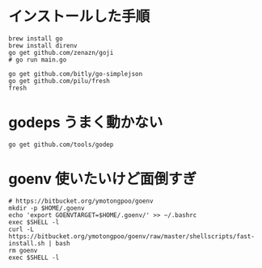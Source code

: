 # インストールした手順

```
brew install go
brew install direnv
go get github.com/zenazn/goji
# go run main.go

go get github.com/bitly/go-simplejson
go get github.com/pilu/fresh
fresh
```

# godeps うまく動かない

```
go get github.com/tools/godep
```

# goenv 使いたいけど面倒すぎ

```
# https://bitbucket.org/ymotongpoo/goenv
mkdir -p $HOME/.goenv
echo 'export GOENVTARGET=$HOME/.goenv/' >> ~/.bashrc
exec $SHELL -l
curl -L https://bitbucket.org/ymotongpoo/goenv/raw/master/shellscripts/fast-install.sh | bash
rm goenv
exec $SHELL -l
```
